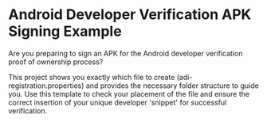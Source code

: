 # Android Developer Verification APK Signing Example

Are you preparing to sign an APK for the Android developer verification proof of ownership process?

This project shows you exactly which file to create (adi-registration.properties) and provides the necessary folder structure to guide you. Use this template to check your placement of the file and ensure the correct insertion of your unique developer 'snippet' for successful verification.
